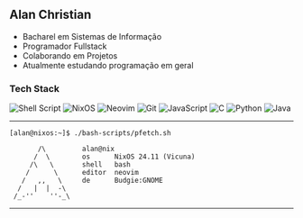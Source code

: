 ## Alan Christian

- Bacharel em Sistemas de Informação
- Programador Fullstack
- Colaborando em Projetos
- Atualmente estudando programação em geral

### Tech Stack

![Shell Script](https://img.shields.io/badge/Shell_Script-121011?style=for-the-badge&logo=gnu-bash&logoColor=white)
![NixOS](https://img.shields.io/badge/NixOS-5277C3?style=for-the-badge&logo=nixos&logoColor=white)
![Neovim](https://img.shields.io/badge/Neovim-57A143?style=for-the-badge&logo=neovim&logoColor=white)
![Git](https://img.shields.io/badge/Git-F05032?style=for-the-badge&logo=git&logoColor=white)
![JavaScript](https://img.shields.io/badge/JavaScript-F7DF1E?style=for-the-badge&logo=javascript&logoColor=black)
![C](https://img.shields.io/badge/C-A8B9CC?style=for-the-badge&logo=c&logoColor=white)
![Python](https://img.shields.io/badge/Python-3776AB?style=for-the-badge&logo=python&logoColor=white)
![Java](https://img.shields.io/badge/Java-007396?style=for-the-badge&logo=java&logoColor=white)

<hr>

```
[alan@nixos:~]$ ./bash-scripts/pfetch.sh 

       /\         alan@nix
      /  \        os      NixOS 24.11 (Vicuna)
     /\   \       shell   bash
    /      \      editor  neovim
   /   ,,   \     de      Budgie:GNOME
  /   |  |  -\
 /_-''    ''-_\                

```

<hr>                    
